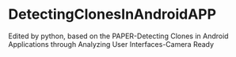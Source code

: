 # DetectingClonesInAndroidAPP
Edited by python, based on the PAPER-Detecting Clones in Android Applications through Analyzing User Interfaces-Camera Ready
